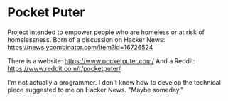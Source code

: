 # Pocket Puter
Project intended to empower people who are homeless or at risk of homelessness. 
Born of a discussion on Hacker News: https://news.ycombinator.com/item?id=16726524

There is a website: https://www.pocketputer.com/
And a Reddit: https://www.reddit.com/r/pocketputer/

I'm not actually a programmer. I don't know how to develop the technical piece suggested to me on Hacker News. "Maybe someday."
